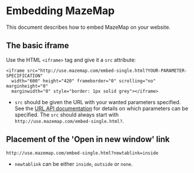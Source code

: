 # Embedding MazeMap

This document describes how to embed MazeMap on your website.

## The basic iframe

Use the HTML `<iframe>` tag and give it a `src` attribute:

```
<iframe src="http://use.mazemap.com/embed-single.html?YOUR-PARAMETER-SPECIFICATION"
  width="600" height="420" frameborder="0" scrolling="no" marginheight="0"
  marginwidth="0" style="border: 1px solid grey"></iframe>
```

* `src` should be given the URL with your wanted parameters specified. See the [URL API documentation](https://github.com/MazeMap/URL-API/blob/master/URL-API.md) for details on which parameters can be specified. The `src` should always start with `http://use.mazemap.com/embed-single.html?`.


## Placement of the 'Open in new window' link

```
http://use.mazemap.com/embed-single.html?newtablink=inside
```

* `newtablink` can be either `inside`, `outside` or `none`.

